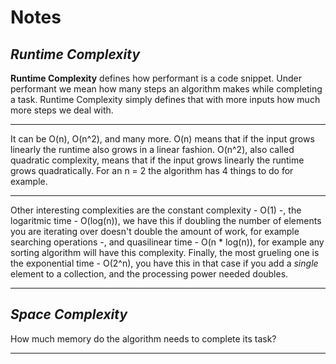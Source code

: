 # Notes
## *Runtime Complexity*  
**Runtime Complexity** defines how performant is a code snippet. Under performant we mean how many steps an algorithm makes while completing a task. Runtime Complexity simply defines that with more inputs how much more steps we deal with.

---

It can be O(n), O(n^2), and many more.
O(n) means that if the input grows linearly the runtime also grows in a linear fashion.
O(n^2), also called quadratic complexity, means that if the input grows linearly the runtime grows quadratically. For an n = 2 the algorithm has 4 things to do for example.   

---

Other interesting complexities are the constant complexity - O(1) -, the logaritmic time - O(log(n)), we have this if doubling the number of elements you are iterating over doesn't double the amount of work, for example searching operations -, and quasilinear time - O(n * log(n)), for  example any sorting algorithm will have this complexity. Finally, the most grueling one is the exponential time - O(2^n), you have this in that case if you add a *single* element to a collection, and the processing power needed doubles.

---

## *Space Complexity*
How much memory do the algorithm needs to complete its task?

---